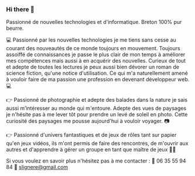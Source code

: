 ### Hi there 👋

<!--
**StevenLignereux/StevenLignereux** is a ✨ _special_ ✨ repository because its `README.md` (this file) appears on your GitHub profile.

Here are some ideas to get you started:

- 🔭 I’m currently working on ...
- 🌱 I’m currently learning ...
- 👯 I’m looking to collaborate on ...
- 🤔 I’m looking for help with ...
- 💬 Ask me about ...
- 📫 How to reach me: ...
- 😄 Pronouns: ...
- ⚡ Fun fact: ...
-->

Passionné de nouvelles technologies et d'informatique. Breton 100% pur beurre.

💻 Passionné par les nouvelles technologies je me tiens sans cesse au courant des nouveautés de ce monde toujours en mouvement. Toujours assoiffé de connaissances je passe le plus clair de mon temps à améliorer mes compétences mais aussi à en acquérir des nouvelles. Curieux de tout et adepte de toutes les lectures je peux aussi bien dévorer un roman de science fiction, qu'une notice d'utilisation. Ce qui m'a naturellement amené à vouloir faire de ma passion une profession en devenant développeur web. 💻

👉 Passionné de photographie et adepte des balades dans la nature je sais aussi m’intéresser au monde qui m'entoure. Adepte des vues de paysages je n'hésite pas à me lever tôt pour prendre un levé de soleil en photo. Cette curiosité des paysages me pousse aujourd'hui à vouloir voyager.  📷

👉 Passionné d'univers fantastiques et de jeux de rôles tant sur papier qu'en jeux vidéos, ils m'ont permis de faire des rencontres, de m'ouvrir aux autres et d'apprendre à gérer un groupe en tant que maître de jeux 🧙‍♂



Si vous voulez en savoir plus n'hésitez pas à me contacter : 
   📲 06 35 55 94 84
  📧 slignere@gmail.com
